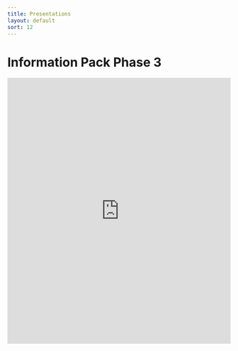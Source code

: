 ```yaml
---
title: Presentations
layout: default
sort: 12
---
```

# Information Pack Phase 3
<iframe src="https://npp-uk.org/assets/pdf/information-pack-phase-3.pptx" width='100%' height='600px' frameborder='0'>

